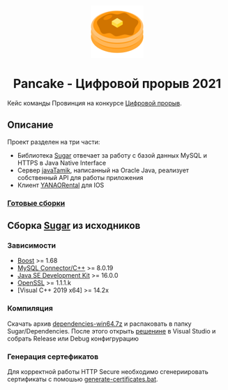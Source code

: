﻿<p align="center">
	<img height="120px" src="https://raw.githubusercontent.com/dima424658/pancake/master/.github/icon.png" />
</p>

<h1 align="center">Pancake - Цифровой прорыв 2021</h1>

Кейс команды Провинция на конкурсе [Цифровой прорыв](https://leadersofdigital.ru).

## Описание

Проект разделен на три части:
 - Библиотека [Sugar](Sugar) отвечает за работу с базой данных MySQL и HTTPS в Java Native Interface
 - Сервер [javaTamik](javaTamik), написанный на Oracle Java, реализует собственный API для работы приложения
 - Клиент [YANAORental](YANAORental) для IOS

### [Готовые сборки](https://github.com/dima424658/pancake/releases)

## Сборка [Sugar](Sugar) из исходников

### Зависимости
 - [Boost](https://github.com/boostorg/boost) >= 1.68
 - [MySQL Connector/C++](https://github.com/mysql/mysql-connector-cpp) >= 8.0.19
 - [Java SE Development Kit](https://www.oracle.com/java/technologies/javase-jdk16-downloads.html) >= 16.0.0
 - [OpenSSL](https://slproweb.com/products/Win32OpenSSL.html) >= 1.1.1.k
 - [Visual C++ 2019 x64] >= 14.2x

### Компиляция
Скачать архив [dependencies-win64.7z](https://github.com/dima424658/pancake/releases/tag/dependencies) и распаковать в папку Sugar/Dependencies. После этого открыть [решенине](Sugar/Sugar.sln) в Visual Studio и собрать Release или Debug конфигрурацию

### Генерация сертефикатов
Для корректной работы HTTP Secure необходимо сгенериировать сертификаты с помошью [generate-certificates.bat](Sugar/Assets/generate-certificates.bat).
